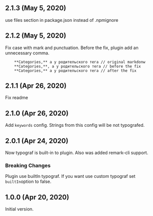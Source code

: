 ## 2.1.3 (May 5, 2020)

use files section in package.json instead of .npmignore

## 2.1.2 (May 5, 2020)

Fix case with mark and punctuation. Before the fix, plugin add an unnecessary comma.

```
    **Categories,** а у родительского тега // original markdonw
    **Categories,**, а у родительского тега // before the fix
    **Categories,** а у родительского тега // after the fix
```

## 2.1.1 (Apr 26, 2020)

Fix readme

## 2.1.0 (Apr 26, 2020)

Add `keywords` config. Strings from this config will be not typografed.

## 2.0.1 (Apr 24, 2020)

Now typograf is built-in to plugin. Also was added remark-cli support.

### Breaking Changes

Plugin use builtIn typograf. If you want use custom typograf set `builtIn`option to false.

## 1.0.0 (Apr 20, 2020)

Initial version.
